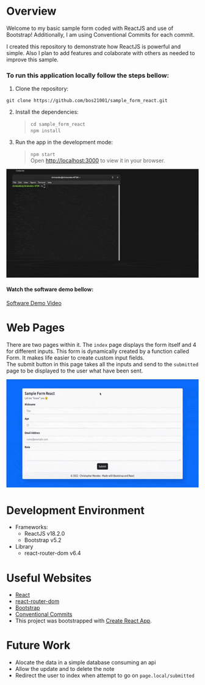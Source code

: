 # Overview

Welcome to my basic sample form coded with ReactJS and use of Bootstrap! Additionally, I am using Conventional Commits for each commit.

I created this repository to demonstrate how ReactJS is powerful and simple. Also I plan to add features and colaborate with others as needed to improve this sample.

### To run this application locally follow the steps bellow:

1.   Clone the repository:

    git clone https://github.com/bos21001/sample_form_react.git

2. Install the dependencies:
    
    >`cd sample_form_react`\
    `npm install`

3. Run the app in the development mode:
    
    > `npm start`\
Open [http://localhost:3000](http://localhost:3000) to view it in your browser.

![](demonstration_install.gif)


#### Watch the software demo bellow:
[Software Demo Video](https://youtu.be/Nm9xekdtJ4I)

# Web Pages

There are two pages within it. The `index` page displays the form itself and 4 for different inputs. This form is dynamically created by a function called Form. It makes life easier to create custom input fields.\
The submit button in this page takes all the inputs and send to the `submitted` page to be displayed to the user what have been sent.

![](demonstration_web_pages.gif)

# Development Environment

- Frameworks:
  - ReactJS v18.2.0
  - Bootstrap v5.2
- Library
  - react-router-dom v6.4

# Useful Websites

* [React](https://reactjs.org/)
* [react-router-dom](https://github.com/remix-run/react-router/tree/main/packages/react-router-dom)
* [Bootstrap](https://getbootstrap.com/)
* [Conventional Commits](https://www.conventionalcommits.org/en/v1.0.0/)
* This project was bootstrapped with [Create React App](https://github.com/facebook/create-react-app).

# Future Work

* Alocate the data in a simple database consuming an api
* Allow the update and to delete the note
* Redirect the user to index when attempt to go on `page.local/submitted`